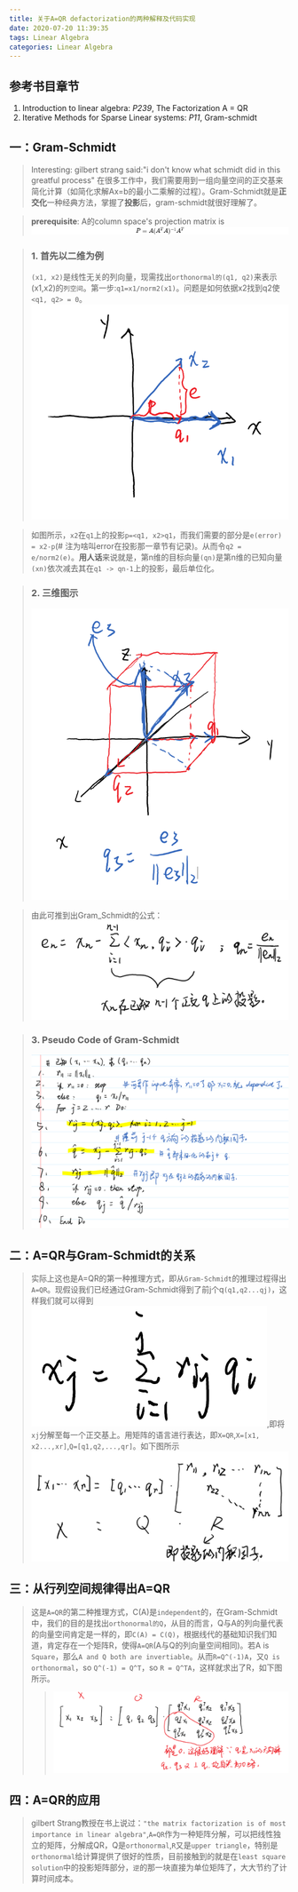 ```yaml
---
title: 关于A=QR defactorization的两种解释及代码实现
date: 2020-07-20 11:39:35
tags: Linear Algebra
categories: Linear Algebra
---
```

## 参考书目章节
1. Introduction to linear algebra: *P239*, The Factorization A = QR
2. Iterative Methods for Sparse Linear systems: *P11*, Gram-schmidt
## 一：Gram-Schmidt
> Interesting: gilbert strang said:"i don't know what schmidt did in this greatful process"
在很多工作中，我们需要用到一组向量空间的正交基来简化计算（如简化求解Ax=b的最小二乘解的过程）。Gram-Schmidt就是**正交化**一种经典方法，掌握了**投影**后，gram-schmidt就很好理解了。

> **prerequisite**: A的column space's projection matrix is ![A对应投影矩阵公式](https://raw.githubusercontent.com/GiganticRay/lei.Blog.File/master/Picture/A%3DQR/%E6%8A%95%E5%BD%B1%E7%9F%A9%E9%98%B5%E5%85%AC%E5%BC%8F.png "P = A(A^TA)^{-1}A^T")

> ### 1. 首先以二维为例
> `(x1, x2)`是线性无关的列向量，现需找出`orthonormal的(q1, q2)`来表示(x1,x2)的`列空间`。第一步:`q1=x1/norm2(x1)`。问题是如何依据x2找到q2使`<q1, q2> = 0`。 ![二维Gram_Schmidt](https://raw.githubusercontent.com/GiganticRay/lei.Blog.File/master/Picture/A%3DQR/Gram_Schmidt_Dim2.png "二维Gram_Schmidt")

>如图所示，`x2`在`q1`上的投影`p=<q1, x2>q1`，而我们需要的部分是`e(error) = x2-p`(# 注为啥叫error在投影那一章节有记录)。从而令`q2 = e/norm2(e)`。**用人话**来说就是，第n维的目标向量`(qn)`是第n维的已知向量`(xn)`依次减去其在`q1 -> qn-1`上的投影，最后单位化。

> ### 2. 三维图示
> ![三维Gram_Schmidt](https://raw.githubusercontent.com/GiganticRay/lei.Blog.File/master/Picture/A%3DQR/Gram_Schmidt_Dim3.png "三维Gram_Schmidt")

>由此可推到出Gram_Schmidt的公式：
> ![Gram_Schmidt公式](https://raw.githubusercontent.com/GiganticRay/lei.Blog.File/master/Picture/A%3DQR/Gram_Schmidt%E5%85%AC%E5%BC%8F.png "Gram_Schmidt公式")

> ### 3. Pseudo Code of Gram-Schmidt
> ![Gram_Schmidt_Algorithm](https://raw.githubusercontent.com/GiganticRay/lei.Blog.File/master/Picture/A%3DQR/Gram_Schmidt_Algorithm.png "Gram_Schmidt_Algorithm")

## 二：A=QR与Gram-Schmidt的关系
> 实际上这也是A=QR的第一种推理方式，即从`Gram-Schmidt`的推理过程得出`A=QR`。现假设我们已经通过Gram-Schmidt得到了前j个q`(q1,q2...qj)`，这样我们就可以得到![分解xj](https://raw.githubusercontent.com/GiganticRay/lei.Blog.File/master/Picture/A%3DQR/%E5%88%86%E8%A7%A3xj.png "分解xj"),即将`xj`分解至每一个正交基上。用矩阵的语言进行表达，即`X=QR`,`X=[x1, x2...,xr]`,`Q=[q1,q2,...,qr]`。如下图所示![A=QR矩阵表示](https://raw.githubusercontent.com/GiganticRay/lei.Blog.File/master/Picture/A%3DQR/A%3DQR%E7%9F%A9%E9%98%B5%E8%A1%A8%E7%A4%BA.png "A=QR矩阵表示")

## 三：从行列空间规律得出A=QR
> 这是`A=QR`的第二种推理方式，C(A)是`independent`的，在Gram-Schmidt中，我们的目的是找出`orthonormal的Q`，从目的而言，Q与A的列向量代表的向量空间肯定是一样的，即`C(A) = C(Q)`，根据线代的基础知识我们知道，肯定存在一个矩阵R，使得`A=QR`(A与Q的列向量空间相同)。若A is `Square`，那么`A and Q both are invertiable`。从而`R=Q^(-1)A`，又`Q is orthonormal`，so `Q^(-1) = Q^T`，so `R = Q^TA`，这样就求出了R，如下图所示。
> > ![A=QR矩阵表示方法二](https://raw.githubusercontent.com/GiganticRay/lei.Blog.File/master/Picture/A%3DQR/A%3DQR%E7%9F%A9%E9%98%B5%E8%A1%A8%E7%A4%BA%E6%96%B9%E6%B3%95%E4%BA%8C.png "A=QR矩阵表示方法二")

## 四：A=QR的应用
> gilbert Strang教授在书上说过：`"the matrix factorization is of most importance in linear algebra"`,`A=QR`作为一种矩阵分解，可以把线性独立的矩阵，分解成QR，Q是`orthonormal`,`R`又是`upper triangle`，特别是`orthonormal`给计算提供了很好的性质，目前接触到的就是在`least square solution`中的投影矩阵部分，`逆`的那一块直接为单位矩阵了，大大节约了计算时间成本。